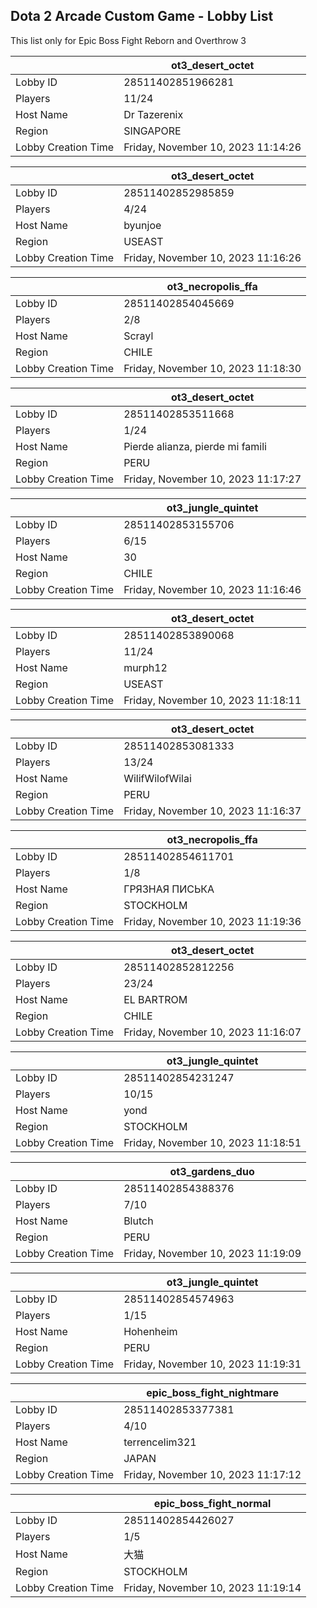 ## Dota 2 Arcade Custom Game - Lobby List

This list only for Epic Boss Fight Reborn and Overthrow 3

|  | ot3_desert_octet |
| ------ | ------ |
| Lobby ID | 28511402851966281 |
| Players | 11/24 |
| Host Name | Dr Tazerenix |
| Region | SINGAPORE |
| Lobby Creation Time | Friday, November 10, 2023 11:14:26 |


|  | ot3_desert_octet |
| ------ | ------ |
| Lobby ID | 28511402852985859 |
| Players | 4/24 |
| Host Name | byunjoe |
| Region | USEAST |
| Lobby Creation Time | Friday, November 10, 2023 11:16:26 |


|  | ot3_necropolis_ffa |
| ------ | ------ |
| Lobby ID | 28511402854045669 |
| Players | 2/8 |
| Host Name | Scrayl |
| Region | CHILE |
| Lobby Creation Time | Friday, November 10, 2023 11:18:30 |


|  | ot3_desert_octet |
| ------ | ------ |
| Lobby ID | 28511402853511668 |
| Players | 1/24 |
| Host Name | Pierde alianza, pierde mi famili |
| Region | PERU |
| Lobby Creation Time | Friday, November 10, 2023 11:17:27 |


|  | ot3_jungle_quintet |
| ------ | ------ |
| Lobby ID | 28511402853155706 |
| Players | 6/15 |
| Host Name | 30 |
| Region | CHILE |
| Lobby Creation Time | Friday, November 10, 2023 11:16:46 |


|  | ot3_desert_octet |
| ------ | ------ |
| Lobby ID | 28511402853890068 |
| Players | 11/24 |
| Host Name | murph12 |
| Region | USEAST |
| Lobby Creation Time | Friday, November 10, 2023 11:18:11 |


|  | ot3_desert_octet |
| ------ | ------ |
| Lobby ID | 28511402853081333 |
| Players | 13/24 |
| Host Name | WilifWilofWilai |
| Region | PERU |
| Lobby Creation Time | Friday, November 10, 2023 11:16:37 |


|  | ot3_necropolis_ffa |
| ------ | ------ |
| Lobby ID | 28511402854611701 |
| Players | 1/8 |
| Host Name | ГРЯЗНАЯ ПИСЬКА |
| Region | STOCKHOLM |
| Lobby Creation Time | Friday, November 10, 2023 11:19:36 |


|  | ot3_desert_octet |
| ------ | ------ |
| Lobby ID | 28511402852812256 |
| Players | 23/24 |
| Host Name | EL BARTROM |
| Region | CHILE |
| Lobby Creation Time | Friday, November 10, 2023 11:16:07 |


|  | ot3_jungle_quintet |
| ------ | ------ |
| Lobby ID | 28511402854231247 |
| Players | 10/15 |
| Host Name | yond |
| Region | STOCKHOLM |
| Lobby Creation Time | Friday, November 10, 2023 11:18:51 |


|  | ot3_gardens_duo |
| ------ | ------ |
| Lobby ID | 28511402854388376 |
| Players | 7/10 |
| Host Name | Blutch |
| Region | PERU |
| Lobby Creation Time | Friday, November 10, 2023 11:19:09 |


|  | ot3_jungle_quintet |
| ------ | ------ |
| Lobby ID | 28511402854574963 |
| Players | 1/15 |
| Host Name | Hohenheim |
| Region | PERU |
| Lobby Creation Time | Friday, November 10, 2023 11:19:31 |


|  | epic_boss_fight_nightmare |
| ------ | ------ |
| Lobby ID | 28511402853377381 |
| Players | 4/10 |
| Host Name | terrencelim321 |
| Region | JAPAN |
| Lobby Creation Time | Friday, November 10, 2023 11:17:12 |


|  | epic_boss_fight_normal |
| ------ | ------ |
| Lobby ID | 28511402854426027 |
| Players | 1/5 |
| Host Name | 大猫 |
| Region | STOCKHOLM |
| Lobby Creation Time | Friday, November 10, 2023 11:19:14 |


